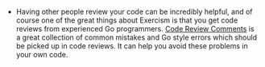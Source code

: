 - Having other people review your code can be incredibly helpful, and of course one of the great things about Exercism is that you get code reviews from experienced Go programmers. [Code Review Comments](https://github.com/golang/go/wiki/CodeReviewComments) is a great collection of common mistakes and Go style errors which should be picked up in code reviews. It can help you avoid these problems in your own code.
